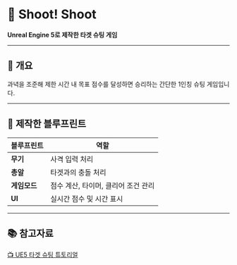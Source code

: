 # 🎯 Shoot! Shoot  
**Unreal Engine 5로 제작한 타겟 슈팅 게임**

---

## 📌 개요  
과녁을 조준해 제한 시간 내 목표 점수를 달성하면 승리하는 간단한 1인칭 슈팅 게임입니다.

---

## 🧩 제작한 블루프린트

| 블루프린트 | 역할 |
|------------|------|
| **무기** | 사격 입력 처리 |
| **총알** | 타겟과의 충돌 처리 |
| **게임모드** | 점수 계산, 타이머, 클리어 조건 관리 |
| **UI** | 실시간 점수 및 시간 표시 |

---

## 📚 참고자료  
[📺 UE5 타겟 슈팅 튜토리얼](https://www.youtube.com/watch?v=1XjgLKrb4_M&t=9102s)
